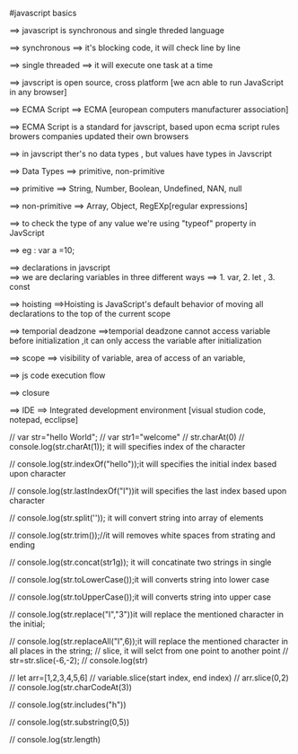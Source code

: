 #javascript basics

==> javascript is synchronous and single threded language

==> synchronous ==> it's blocking code, it will check line by line

==> single threaded ==> it will execute one task at a time

==> javscript is open source, cross platform [we acn able to run JavaScript in any browser]

==> ECMA Script ==> ECMA [european computers manufacturer association]

==> ECMA Script is a standard for javscript, based upon ecma script rules browers companies updated their own browsers

==> in javscript ther's no data types , but values have types in Javscript

==> Data Types ==> primitive, non-primitive

==> primitive ==> String, Number, Boolean, Undefined, NAN, null

==> non-primitive ==> Array, Object, RegEXp[regular expressions]

==> to check the type of any value we're using "typeof" property in JavScript

==> eg : var a =10;

<!-- console.log(a)// number -->

==> declarations in javscript  
==> we are declaring variables in three different ways
==> 1. var, 2. let , 3. const

<!-- var keyword -->
<!--

console.log(a);//undefined
var a;// initialzation
console.log(a);// undefined
a=100000000000; // assigning
console.log(a); //100000000000
var a=10;// re-declaration
console.log(a);//10
var a=99; // re-declaration
console.log(a);//99
 a=10000000; // re-assigning
console.log(a);//10000000


 -->

 <!-- let keyword -->

 <!-- // console.log(b);//"ReferenceError: Cannot access 'b' before initialization
 let b;// initalization

console.log(b)

b=100; // assigning
console.log(b)

b=999;
console.log(b)

let b=1999;
console.log(b); //"SyntaxError: Identifier 'b' has already been declared
 -->

 <!-- const keyword -->

 <!-- 
 
 // console.log(c); //"SyntaxError: Missing initializer in const declaration
// const c;
// console.log(c);//"ReferenceError: Cannot access 'c' before initialization
const c=100;
console.log(c);
const c=10;
console.log(c);//"TypeError: Assignment to constant variable.
 
  -->

  <!-- 
  
  scope==> life time visibility of variable

function ==> logical group of one or more expressions

   -->

==> hoisting ==>Hoisting is JavaScript's default behavior of moving all declarations to the top of the current scope

==> temporial deadzone ==>temporial deadzone cannot access variable before initialization ,it can only access the variable after initialization

==> scope ==> visibility of variable, area of access of an variable,

==> js code execution flow

==> closure

<!-- code space -->

==> IDE ==> Integrated development environment [visual studion code, notepad, ecclipse]


<!-- string methods -->

// var str="hello World";
// var str1="welcome"
// str.charAt(0)
// console.log(str.charAt(1)); it will specifies index of the character 

// console.log(str.indexOf("hello"));it will specifies the initial index based upon character

// console.log(str.lastIndexOf("l"))it will specifies the last index based upon character

// console.log(str.split('')); it will convert string into array of elements


// console.log(str.trim());//it will removes white spaces from strating and ending

// console.log(str.concat(str1g)); it will concatinate two strings in single

// console.log(str.toLowerCase());it will converts string into lower case

// console.log(str.toUpperCase());it will converts string into upper case


// console.log(str.replace("l","3"))it will replace the mentioned character in the initial;

// console.log(str.replaceAll("l",6));it will replace the mentioned character in all places in the string;
// slice, it will selct from one point to another point
// str=str.slice(-6,-2); 
//  console.log(str)


// let arr=[1,2,3,4,5,6]
// variable.slice(start index, end index)
// arr.slice(0,2)
// console.log(str.charCodeAt(3))

// console.log(str.includes("h"))

// console.log(str.substring(0,5))

// console.log(str.length)